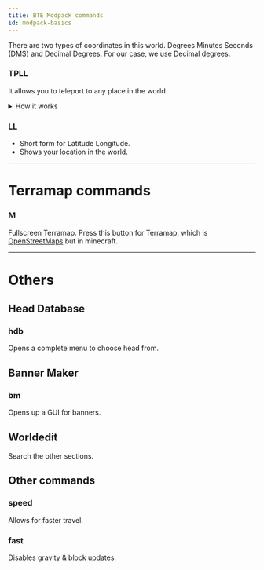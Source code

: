```yaml
---
title: BTE Modpack commands
id: modpack-basics
---
```

There are two types of coordinates in this world. Degrees Minutes Seconds (DMS) and Decimal Degrees. For our case, we use Decimal degrees.

### TPLL
It allows you to teleport to any place in the world.
<details>
<summary> How it works </summary>
1. It gets your coordinates from Google Earth <br/>
2. It applies a function to convert it into Minecraft Coordinates <br/>
3. It teleports you to the Minecraft Coordinates. <br/>
</details>

### LL
- Short form for Latitude Longitude.
- Shows your location in the world.

--- 

# Terramap commands

### M
Fullscreen Terramap.
Press this button for Terramap, which is [OpenStreetMaps](https://www.openstreetmap.org) but in minecraft.

--- 
# Others

## Head Database
### hdb
Opens a complete menu to choose head from.

## Banner Maker
### bm
Opens up a GUI for banners.

## Worldedit
Search the other sections.

## Other commands
### speed
Allows for faster travel.

### fast
Disables gravity & block updates.